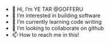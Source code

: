 - 👋 Hi, I’m YE TAR @GOFFERU
- 👀 I’m interested in building software
- 🌱 I’m currently learning code writing
- 💞️ I’m looking to collaborate on github
- 📫 How to reach me in this!

<!---
GOFFERU/GOFFERU is a ✨ special ✨ repository because its `README.md` (this file) appears on your GitHub profile.
You can click the Preview link to take a look at your changes.
--->
